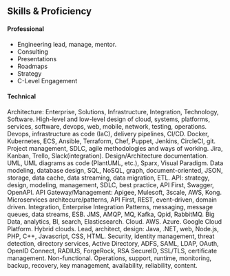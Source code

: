 ## Skills & Proficiency
#### Professional

- Engineering lead, manage, mentor.
- Consulting
- Presentations
- Roadmaps
- Strategy
- C-Level Engagement

#### Technical

Architecture: Enterprise, Solutions, Infrastructure, Integration, Technology, Software.
High-level and low-level design of cloud, systems, platforms, services, software, devops, web, mobile, network, testing, operations.
Devops, infrastructure as code (IaC), delivery pipelines, CI/CD.
Docker, Kubernetes, ECS, Ansible, Terraform, Chef, Puppet, Jenkins, CircleCI, git.
Project management, SDLC, agile methodologies and ways of working. Jira, Kanban, Trello, Slack(integration).
Design/Architecture documentation. UML, UML diagrams as code (PlantUML, etc.), Sparx, Visual Paradigm.
Data modeling, database design, SQL, NoSQL, graph, document-oriented, JSON, storage, data cache, data streaming, data migration, ETL.
API: strategy, design, modeling, management, SDLC, best practice, API First, Swagger, OpenAPI.
API Gateway/Management: Apigee, Mulesoft, 3scale, AWS, Kong.
Microservices architecure/patterns, API First, REST, event-driven, domain driven.
Integration, Enterprise Integration Patterns, messaging, message queues, data streams, ESB.
JMS, AMQP, MQ, Kafka, Qpid, RabbitMQ.
Big Data, analytics, BI, search, Elasticsearch.
Cloud. AWS. Azure. Google Cloud Platform. Hybrid clouds.
Lead, architect, design: Java, .NET, web, Node.js, PHP, C++, Javascript, CSS, HTML.
Security, identity management, threat detection, directory services, Active Directory, ADFS, SAML, LDAP, OAuth, OpenID Connect, RADIUS, ForgeRock, RSA SecureID, SSL/TLS, certificate management.
Non-functional. Operations, support, runtime, monitoring, backup, recovery, key management, availability, reliability, content.


